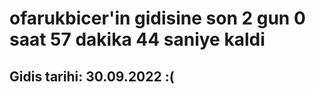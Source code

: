 # ofarukbicer'in gidisine son 2 gun 0 saat 57 dakika 44 saniye kaldi

## Gidis tarihi: 30.09.2022 :(